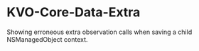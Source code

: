 # KVO-Core-Data-Extra
Showing erroneous extra observation calls when saving a child NSManagedObject context.
